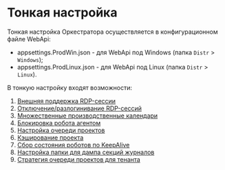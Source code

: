 # Тонкая настройка
Тонкая настройка Оркестратора осуществляется в конфигурационном файле WebApi:
* appsettings.ProdWin.json - для WebApi под Windows (папка `Distr` > `Windows`);
* appsettings.ProdLinux.json - для WebApi под Linux (папка `Distr` > `Linux`).

В тонкую настройку входят возможности:
1. [Внешняя поддержка RDP-сессии](https://docs.primo-rpa.ru/primo-rpa/orchestrator/deployment/fine-tuning/rdp-sessions)
1. [Отключение/разлогинивание RDP-сессий ](https://docs.primo-rpa.ru/primo-rpa/orchestrator/deployment/fine-tuning/disabling-rdp-sessions)
1. [Множественные производственные календари](https://docs.primo-rpa.ru/primo-rpa/orchestrator/deployment/fine-tuning/multiple-production-calendars)
1. [Блокировка робота агентом](https://docs.primo-rpa.ru/primo-rpa/orchestrator/deployment/fine-tuning/blocking-robot-by-agent)
1. [Настройка очереди проектов](https://docs.primo-rpa.ru/primo-rpa/orchestrator/deployment/fine-tuning/project-queue)
1. [Кэширование проекта](https://docs.primo-rpa.ru/primo-rpa/orchestrator/deployment/fine-tuning/project-caching)
1. [Сбор состояния роботов по KeepAlive](https://docs.primo-rpa.ru/primo-rpa/orchestrator/deployment/fine-tuning/collecting-state-of-robots)
1. [Настройка папки для дампа секций журналов](https://docs.primo-rpa.ru/primo-rpa/orchestrator/deployment/fine-tuning/log-section-dump-folder)
1. [Стратегия очереди проектов для тенанта](https://docs.primo-rpa.ru/primo-rpa/orchestrator/deployment/fine-tuning/project-queue-strategies-for-tenant)

